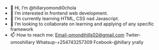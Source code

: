 - 👋 Hi, I’m @hillaryomondi0chola
- 👀 I’m interested in frontend web development.
- 🌱 I’m currently learning HTML, CSS nad Javascript.
- 💞️ I’m looking to collaborate on learning and applying of any specific framework
- 📫 How to reach me: Email-omondihills02@gmail.com
                      Twiter-omoshillary
                      Whatsup-+254743257309
                      Fcebook-@hillary yrally
                     
                      

<!---
hillaryomondi0chola/hillaryomondi0chola is a ✨ special ✨ repository because its `README.md` (this file) appears on your GitHub profile.
You can click the Preview link to take a look at your changes.
--->
